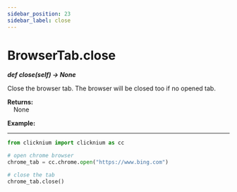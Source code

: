 ```yaml
---
sidebar_position: 23
sidebar_label: close
---
```

# BrowserTab.close

***def close(self) -> None***  

Close the browser tab. The browser will be closed too if no opened tab.  

**Returns:**  
    &emsp;None

**Example:**
***
```python
from clicknium import clicknium as cc

# open chrome browser
chrome_tab = cc.chrome.open("https://www.bing.com")

# close the tab
chrome_tab.close()
```